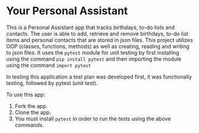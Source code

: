 # Your Personal Assistant
This is a Personal Assistant app that tracks birthdays, to-do lists and contacts. The user is able to add, retrieve and remove birthdays, to-do list items and personal contacts that are stored in json files. This project utilizes OOP (classes, functions, methods) as well as creating, reading and writing to json files. It uses the ```pytest``` module for unit testing by first installing using the command ```pip install pytest``` and then importing the module using the command ```import pytest```

In testing this application a test plan was developed first, it was functionally testing, followed by pytest (unit test).

To use this app:

1. Fork the app.
2. Clone the app.
3. You must install ```pytest``` in order to run the tests using the above commands.

